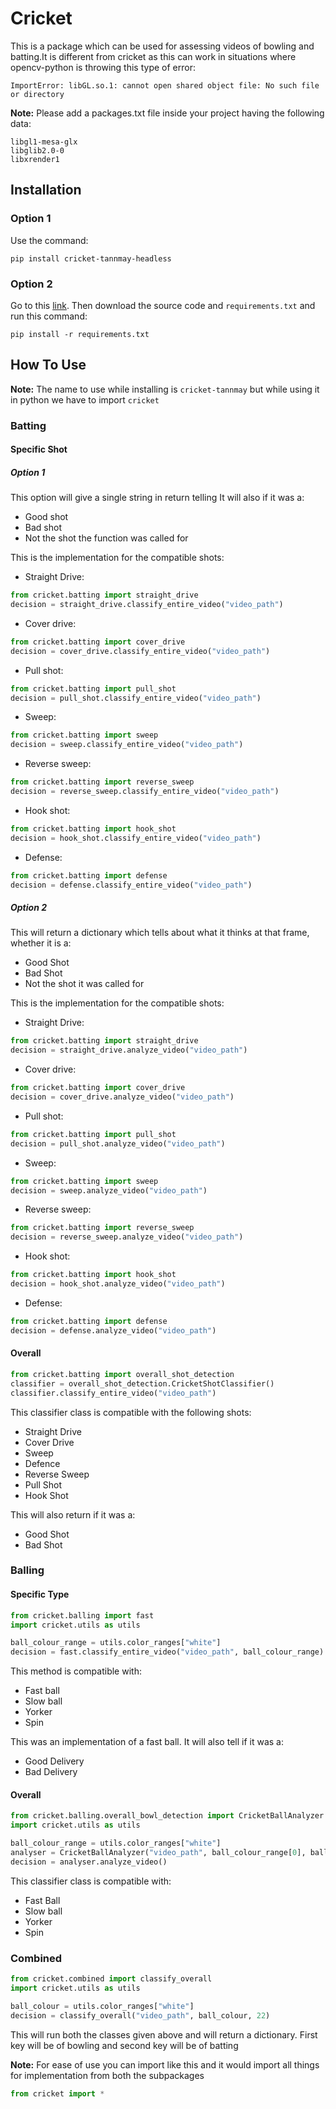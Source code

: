 # Cricket
This is a package which can be used for assessing videos of bowling and batting.It is different from cricket as this can work in situations where opencv-python is throwing this type of error:
```text
ImportError: libGL.so.1: cannot open shared object file: No such file or directory
```
**Note:** Please add a packages.txt file inside your project having the following data:
```text
libgl1-mesa-glx
libglib2.0-0
libxrender1
```

## Installation
### Option 1
Use the command:
```commandline
pip install cricket-tannmay-headless
```

### Option 2
Go to this [link](https://github.com/tannmaycoding/Cricket "The link for cricket github repository"). Then download the source code and `requirements.txt` and run this command:
```commandline
pip install -r requirements.txt
```

## How To Use
**Note:** The name to use while installing is `cricket-tannmay` but while using it in python we have to import `cricket` 
### Batting
#### Specific Shot
##### Option 1

This option will give a single string in return telling It will also if it was a:
- Good shot
- Bad shot
- Not the shot the function was called for

This is the implementation for the compatible shots: 
- Straight Drive:
```python
from cricket.batting import straight_drive
decision = straight_drive.classify_entire_video("video_path")
```
- Cover drive:
```python
from cricket.batting import cover_drive
decision = cover_drive.classify_entire_video("video_path")
```
- Pull shot:
```python
from cricket.batting import pull_shot
decision = pull_shot.classify_entire_video("video_path")
```
- Sweep:
```python
from cricket.batting import sweep
decision = sweep.classify_entire_video("video_path")
```
- Reverse sweep:
```python
from cricket.batting import reverse_sweep
decision = reverse_sweep.classify_entire_video("video_path")
```
- Hook shot:
```python
from cricket.batting import hook_shot
decision = hook_shot.classify_entire_video("video_path")
```
- Defense:
```python
from cricket.batting import defense
decision = defense.classify_entire_video("video_path")
```

##### Option 2
This will return a dictionary which tells about what it thinks at that frame, whether it is a:
- Good Shot
- Bad Shot
- Not the shot it was called for

This is the implementation for the compatible shots:
- Straight Drive:
```python
from cricket.batting import straight_drive
decision = straight_drive.analyze_video("video_path")
```
- Cover drive:
```python
from cricket.batting import cover_drive
decision = cover_drive.analyze_video("video_path")
```
- Pull shot:
```python
from cricket.batting import pull_shot
decision = pull_shot.analyze_video("video_path")
```
- Sweep:
```python
from cricket.batting import sweep
decision = sweep.analyze_video("video_path")
```
- Reverse sweep:
```python
from cricket.batting import reverse_sweep
decision = reverse_sweep.analyze_video("video_path")
```
- Hook shot:
```python
from cricket.batting import hook_shot
decision = hook_shot.analyze_video("video_path")
```
- Defense:
```python
from cricket.batting import defense
decision = defense.analyze_video("video_path")
```

#### Overall
```python
from cricket.batting import overall_shot_detection
classifier = overall_shot_detection.CricketShotClassifier()
classifier.classify_entire_video("video_path")
```
This classifier class is compatible with the following shots:
- Straight Drive
- Cover Drive
- Sweep
- Defence
- Reverse Sweep
- Pull Shot
- Hook Shot

This will also return if it was a:
- Good Shot
- Bad Shot

### Balling
#### Specific Type

```python
from cricket.balling import fast
import cricket.utils as utils

ball_colour_range = utils.color_ranges["white"]
decision = fast.classify_entire_video("video_path", ball_colour_range)
```
This method is compatible with:
- Fast ball
- Slow ball
- Yorker
- Spin

This was an implementation of a fast ball. It will also tell if it was a:
- Good Delivery
- Bad Delivery

#### Overall
```python
from cricket.balling.overall_bowl_detection import CricketBallAnalyzer
import cricket.utils as utils

ball_colour_range = utils.color_ranges["white"]
analyser = CricketBallAnalyzer("video_path", ball_colour_range[0], ball_colour_range[1], 22)
decision = analyser.analyze_video()
```
This classifier class is compatible with:
- Fast Ball
- Slow ball
- Yorker
- Spin

### Combined
```python
from cricket.combined import classify_overall
import cricket.utils as utils

ball_colour = utils.color_ranges["white"]
decision = classify_overall("video_path", ball_colour, 22)
```

This will run both the classes given above and will return a dictionary. First key will be of bowling and second key will be of batting

**Note:** For ease of use you can import like this and it would import all things for implementation from both the subpackages
```python
from cricket import *
```